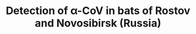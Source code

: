 ---
title: "Detection of α-CoV in bats of Rostov and Novosibirsk (Russia)"
excerpt: "Russian Science Foundation project<br/>Don State Technical University; Nov 2024<br/><img src='/images/research/PhoACr.png' width='500px'>"
collection: research
external_url: https://github.com/PopovIILab/PhoACr
---